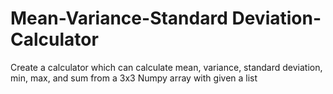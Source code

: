 # Mean-Variance-Standard Deviation-Calculator
Create a calculator which can calculate mean, variance, standard deviation, min, max, and sum from a 3x3 Numpy array with given a list
